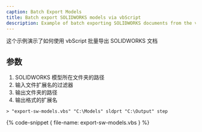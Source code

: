 ```yaml
---
caption: Batch Export Models
title: Batch export SOLIDWORKS models via vbScript
description: Example of batch exporting SOLIDWORKS documents from the vbScript
---
```

这个示例演示了如何使用 vbScript 批量导出 SOLIDWORKS 文档

## 参数

1. SOLIDWORKS 模型所在文件夹的路径
1. 输入文件扩展名的过滤器
1. 输出文件夹的路径
1. 输出格式的扩展名

~~~
> "export-sw-models.vbs" "C:\Models" sldprt "C:\Output" step
~~~

{% code-snippet { file-name: export-sw-models.vbs } %}